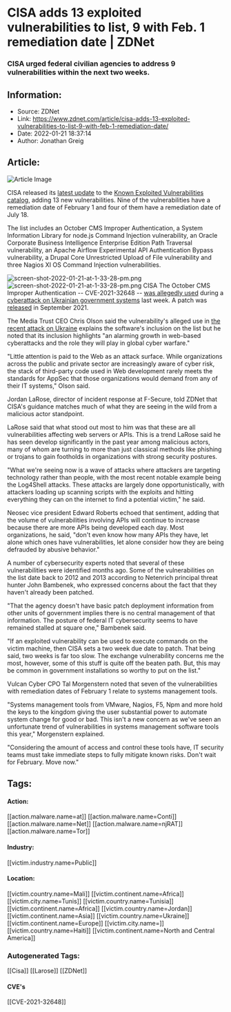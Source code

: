 # CISA adds 13 exploited vulnerabilities to list, 9 with Feb. 1 remediation date | ZDNet
### CISA urged federal civilian agencies to address 9 vulnerabilities within the next two weeks.

## Information:
+ Source: ZDNet
+ Link: https://www.zdnet.com/article/cisa-adds-13-exploited-vulnerabilities-to-list-9-with-feb-1-remediation-date/
+ Date: 2022-01-21 18:37:14
+ Author: Jonathan Greig


## Article:
![Article Image](https://www.zdnet.com/a/img/resize/d36837c0121054df591deffdd69082f264f64d9d/2021/12/22/d7c578df-6cb8-4225-8b9c-8e866a430e15/shutterstock-2010923726.jpg?width=770&height=578&fit=crop&auto=webp)

CISA released its [latest update](https://www.cisa.gov/uscert/ncas/current-activity/2022/01/18/cisa-adds-13-known-exploited-vulnerabilities-catalog) to the [Known Exploited Vulnerabilities catalog](https://www.cisa.gov/known-exploited-vulnerabilities-catalog), adding 13 new vulnerabilities. Nine of the vulnerabilities have a remediation date of February 1 and four of them have a remediation date of July 18. 

The list includes an October CMS Improper Authentication, a System Information Library for node.js Command Injection vulnerability, an Oracle Corporate Business Intelligence Enterprise Edition Path Traversal vulnerability, an Apache Airflow Experimental API Authentication Bypass vulnerability, a Drupal Core Unrestricted Upload of File vulnerability and three Nagios XI OS Command Injection vulnerabilities.

![screen-shot-2022-01-21-at-1-33-28-pm.png](https://www.zdnet.com/a/img/resize/05ad6f49a830462a266107390fa36cf4f8258f79/2022/01/21/1ec6126b-dab9-4fff-9fdf-b93c2405e07f/screen-shot-2022-01-21-at-1-33-28-pm.png?width=470&fit=bounds&auto=webp)![screen-shot-2022-01-21-at-1-33-28-pm.png](https://www.zdnet.com/a/img/resize/05ad6f49a830462a266107390fa36cf4f8258f79/2022/01/21/1ec6126b-dab9-4fff-9fdf-b93c2405e07f/screen-shot-2022-01-21-at-1-33-28-pm.png?width=470&fit=bounds&auto=webp)
 CISA
 The October CMS Improper Authentication -- CVE-2021-32648 -- [was allegedly used](https://cert.gov.ua/article/17899) during a [cyberattack on Ukrainian government systems](https://www.zdnet.com/article/ukraine-says-70-state-websites-were-defaced-10-were-subjected-to-unauthorized-interference/) last week. A patch was [released](https://www.cvedetails.com/cve/CVE-2021-32648/) in September 2021. 

The Media Trust CEO Chris Olson said the vulnerability's alleged use in [the recent attack on Ukraine](https://www.zdnet.com/article/a-massive-hacking-attack-has-hit-government-websites-in-ukraine/) explains the software's inclusion on the list but he noted that its inclusion highlights "an alarming growth in web-based cyberattacks and the role they will play in global cyber warfare." 

"Little attention is paid to the Web as an attack surface. While organizations across the public and private sector are increasingly aware of cyber risk, the stack of third-party code used in Web development rarely meets the standards for AppSec that those organizations would demand from any of their IT systems," Olson said. 

Jordan LaRose, director of incident response at F-Secure, told ZDNet that CISA's guidance matches much of what they are seeing in the wild from a malicious actor standpoint. 

LaRose said that what stood out most to him was that these are all vulnerabilities affecting web servers or APIs. This is a trend LaRose said he has seen develop significantly in the past year among malicious actors, many of whom are turning to more than just classical methods like phishing or trojans to gain footholds in organizations with strong security postures. 






"What we're seeing now is a wave of attacks where attackers are targeting technology rather than people, with the most recent notable example being the Log4Shell attacks. These attacks are largely done opportunistically, with attackers loading up scanning scripts with the exploits and hitting everything they can on the internet to find a potential victim," he said. 

Neosec vice president Edward Roberts echoed that sentiment, adding that the volume of vulnerabilities involving APIs will continue to increase because there are more APIs being developed each day. Most organizations, he said, "don't even know how many APIs they have, let alone which ones have vulnerabilities, let alone consider how they are being defrauded by abusive behavior."

A number of cybersecurity experts noted that several of these vulnerabilities were identified months ago. Some of the vulnerabilities on the list date back to 2012 and 2013 according to Netenrich principal threat hunter John Bambenek, who expressed concerns about the fact that they haven't already been patched.  

"That the agency doesn't have basic patch deployment information from other units of government implies there is no central management of that information. The posture of federal IT cybersecurity seems to have remained stalled at square one," Bambenek said. 

"If an exploited vulnerability can be used to execute commands on the victim machine, then CISA sets a two week due date to patch. That being said, two weeks is far too slow. The exchange vulnerability concerns me the most, however, some of this stuff is quite off the beaten path. But, this may be common in government installations so worthy to put on the list."

Vulcan Cyber CPO Tal Morgenstern noted that seven of the vulnerabilities with remediation dates of February 1 relate to systems management tools.

"Systems management tools from VMware, Nagios, F5, Npm and more hold the keys to the kingdom giving the user substantial power to automate system change for good or bad. This isn't a new concern as we've seen an unfortunate trend of vulnerabilities in systems management software tools this year," Morgenstern explained. 

"Considering the amount of access and control these tools have, IT security teams must take immediate steps to fully mitigate known risks. Don't wait for February. Move now."





## Tags:

#### Action:
[[action.malware.name=at]] [[action.malware.name=Conti]] [[action.malware.name=Net]] [[action.malware.name=njRAT]] [[action.malware.name=Tor]]

#### Industry:
[[victim.industry.name=Public]]

#### Location:
[[victim.country.name=Mali]] [[victim.continent.name=Africa]] [[victim.city.name=Tunis]] [[victim.country.name=Tunisia]] [[victim.continent.name=Africa]] [[victim.country.name=Jordan]] [[victim.continent.name=Asia]] [[victim.country.name=Ukraine]] [[victim.continent.name=Europe]] [[victim.city.name=]] [[victim.country.name=Haiti]] [[victim.continent.name=North and Central America]]

### Autogenerated Tags:
[[Cisa]] [[Larose]] [[ZDNet]]
#### CVE's
[[CVE-2021-32648]]

